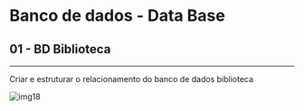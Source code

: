 # Banco de dados - Data Base 


## 01 -  BD Biblioteca
-------------------------------------------------------------------------------------------------------------------------------------
Criar e estruturar o relacionamento do banco de dados biblioteca 


![img18](https://user-images.githubusercontent.com/33932398/64581305-eba00f00-d35f-11e9-920f-9b98e4dea7ae.jpg)
